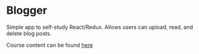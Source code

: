 # Blogger
Simple app to self-study React/Redux.
Allows users can upload, read, and delete blog posts.

Course content can be found [here](https://www.udemy.com/react-redux/)
